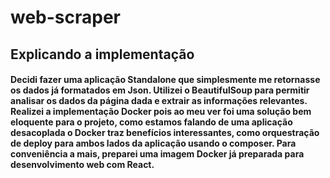 # web-scraper
## Explicando a implementação
#### Decidi fazer uma aplicação Standalone que simplesmente me retornasse os dados já formatados em Json. Utilizei o BeautifulSoup para permitir analisar os dados da página dada e extrair as informações relevantes. Realizei a implementação Docker pois ao meu ver foi uma solução bem eloquente para o projeto, como estamos falando de uma aplicação desacoplada o Docker traz benefícios interessantes, como orquestração de deploy para ambos lados da aplicação usando o composer. Para conveniência a mais, preparei uma imagem Docker já preparada para desenvolvimento web com React.

